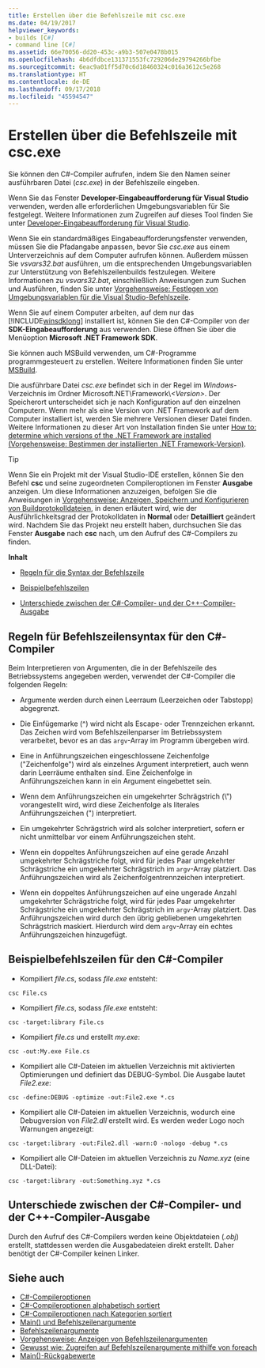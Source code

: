```yaml
---
title: Erstellen über die Befehlszeile mit csc.exe
ms.date: 04/19/2017
helpviewer_keywords:
- builds [C#]
- command line [C#]
ms.assetid: 66e70056-dd20-453c-a9b3-507e0478b015
ms.openlocfilehash: 4b6dfdbce131371553fc729206de29794266bfbe
ms.sourcegitcommit: 6eac9a01ff5d70c6d18460324c016a3612c5e268
ms.translationtype: HT
ms.contentlocale: de-DE
ms.lasthandoff: 09/17/2018
ms.locfileid: "45594547"
---
```

# <a name="command-line-build-with-cscexe"></a>Erstellen über die Befehlszeile mit csc.exe
Sie können den C#-Compiler aufrufen, indem Sie den Namen seiner ausführbaren Datei (*csc.exe*) in der Befehlszeile eingeben.

Wenn Sie das Fenster **Developer-Eingabeaufforderung für Visual Studio** verwenden, werden alle erforderlichen Umgebungsvariablen für Sie festgelegt. Weitere Informationen zum Zugreifen auf dieses Tool finden Sie unter [Developer-Eingabeaufforderung für Visual Studio](../../../framework/tools/developer-command-prompt-for-vs.md). 

Wenn Sie ein standardmäßiges Eingabeaufforderungsfenster verwenden, müssen Sie die Pfadangabe anpassen, bevor Sie *csc.exe* aus einem Unterverzeichnis auf dem Computer aufrufen können. Außerdem müssen Sie *vsvars32.bat* ausführen, um die entsprechenden Umgebungsvariablen zur Unterstützung von Befehlszeilenbuilds festzulegen. Weitere Informationen zu *vsvars32.bat*, einschließlich Anweisungen zum Suchen und Ausführen, finden Sie unter [Vorgehensweise: Festlegen von Umgebungsvariablen für die Visual Studio-Befehlszeile](../../../csharp/language-reference/compiler-options/how-to-set-environment-variables-for-the-visual-studio-command-line.md).

Wenn Sie auf einem Computer arbeiten, auf dem nur das [!INCLUDE[winsdklong](~/includes/winsdklong-md.md)] installiert ist, können Sie den C#-Compiler von der **SDK-Eingabeaufforderung** aus verwenden. Diese öffnen Sie über die Menüoption **Microsoft .NET Framework SDK**.

Sie können auch MSBuild verwenden, um C#-Programme programmgesteuert zu erstellen. Weitere Informationen finden Sie unter [MSBuild](/visualstudio/msbuild/msbuild).

Die ausführbare Datei *csc.exe* befindet sich in der Regel im *Windows*-Verzeichnis im Ordner Microsoft.NET\Framework\\*\<Version>*. Der Speicherort unterscheidet sich je nach Konfiguration auf den einzelnen Computern. Wenn mehr als eine Version von .NET Framework auf dem Computer installiert ist, werden Sie mehrere Versionen dieser Datei finden. Weitere Informationen zu dieser Art von Installation finden Sie unter [How to: determine which versions of the .NET Framework are installed (Vorgehensweise: Bestimmen der installierten .NET Framework-Version)](../../../framework/migration-guide/how-to-determine-which-versions-are-installed.md).

> [!TIP]
>  Wenn Sie ein Projekt mit der Visual Studio-IDE erstellen, können Sie den Befehl **csc** und seine zugeordneten Compileroptionen im Fenster **Ausgabe** anzeigen. Um diese Informationen anzuzeigen, befolgen Sie die Anweisungen in [Vorgehensweise: Anzeigen, Speichern und Konfigurieren von Buildprotokolldateien](/visualstudio/ide/how-to-view-save-and-configure-build-log-files#to-change-the-amount-of-information-included-in-the-build-log), in denen erläutert wird, wie der Ausführlichkeitsgrad der Protokolldaten in **Normal** oder **Detailliert** geändert wird. Nachdem Sie das Projekt neu erstellt haben, durchsuchen Sie das Fenster **Ausgabe** nach **csc** nach, um den Aufruf des C#-Compilers zu finden.

 **Inhalt**

- [Regeln für die Syntax der Befehlszeile](#-rules-for-command-line-syntax-for-the-c-compiler)

- [Beispielbefehlszeilen](#sample-command-lines-for-the-c-compiler)

- [Unterschiede zwischen der C#-Compiler- und der C++-Compiler-Ausgabe](#differences-between-c-compiler-and-c-compiler-output)

## <a name="rules-for-command-line-syntax-for-the-c-compiler"></a>Regeln für Befehlszeilensyntax für den C#-Compiler

Beim Interpretieren von Argumenten, die in der Befehlszeile des Betriebssystems angegeben werden, verwendet der C#-Compiler die folgenden Regeln:

- Argumente werden durch einen Leerraum (Leerzeichen oder Tabstopp) abgegrenzt.

- Die Einfügemarke (^) wird nicht als Escape- oder Trennzeichen erkannt. Das Zeichen wird vom Befehlszeilenparser im Betriebssystem verarbeitet, bevor es an das `argv`-Array im Programm übergeben wird.

- Eine in Anführungszeichen eingeschlossene Zeichenfolge ("Zeichenfolge") wird als einzelnes Argument interpretiert, auch wenn darin Leerräume enthalten sind. Eine Zeichenfolge in Anführungszeichen kann in ein Argument eingebettet sein.

- Wenn dem Anführungszeichen ein umgekehrter Schrägstrich (\\") vorangestellt wird, wird diese Zeichenfolge als literales Anführungszeichen (") interpretiert.

- Ein umgekehrter Schrägstrich wird als solcher interpretiert, sofern er nicht unmittelbar vor einem Anführungszeichen steht.

- Wenn ein doppeltes Anführungszeichen auf eine gerade Anzahl umgekehrter Schrägstriche folgt, wird für jedes Paar umgekehrter Schrägstriche ein umgekehrter Schrägstrich im `argv`-Array platziert. Das Anführungszeichen wird als Zeichenfolgentrennzeichen interpretiert.

- Wenn ein doppeltes Anführungszeichen auf eine ungerade Anzahl umgekehrter Schrägstriche folgt, wird für jedes Paar umgekehrter Schrägstriche ein umgekehrter Schrägstrich im `argv`-Array platziert. Das Anführungszeichen wird durch den übrig gebliebenen umgekehrten Schrägstrich maskiert. Hierdurch wird dem `argv`-Array ein echtes Anführungszeichen hinzugefügt.

## <a name="sample-command-lines-for-the-c-compiler"></a>Beispielbefehlszeilen für den C#-Compiler

- Kompiliert *file.cs*, sodass *file.exe* entsteht:

```console
csc File.cs 
```

- Kompiliert *file.cs*, sodass *file.exe* entsteht:

```console
csc -target:library File.cs
```

- Kompiliert *file.cs* und erstellt *my.exe*:

```console
csc -out:My.exe File.cs
```

- Kompiliert alle C#-Dateien im aktuellen Verzeichnis mit aktivierten Optimierungen und definiert das DEBUG-Symbol. Die Ausgabe lautet *File2.exe*:

```console
csc -define:DEBUG -optimize -out:File2.exe *.cs
```

- Kompiliert alle C#-Dateien im aktuellen Verzeichnis, wodurch eine Debugversion von *File2.dll* erstellt wird. Es werden weder Logo noch Warnungen angezeigt:

```console
csc -target:library -out:File2.dll -warn:0 -nologo -debug *.cs
```

- Kompiliert alle C#-Dateien im aktuellen Verzeichnis zu *Name.xyz* (eine DLL-Datei):

```console
csc -target:library -out:Something.xyz *.cs
```

## <a name="differences-between-c-compiler-and-c-compiler-output"></a>Unterschiede zwischen der C#-Compiler- und der C++-Compiler-Ausgabe
Durch den Aufruf des C#-Compilers werden keine Objektdateien (*.obj*) erstellt, stattdessen werden die Ausgabedateien direkt erstellt. Daher benötigt der C#-Compiler keinen Linker.

## <a name="see-also"></a>Siehe auch

- [C#-Compileroptionen](../../../csharp/language-reference/compiler-options/index.md)  
- [C#-Compileroptionen alphabetisch sortiert](../../../csharp/language-reference/compiler-options/listed-alphabetically.md)  
- [C#-Compileroptionen nach Kategorien sortiert](../../../csharp/language-reference/compiler-options/listed-by-category.md)  
- [Main() und Befehlszeilenargumente](../../../csharp/programming-guide/main-and-command-args/index.md)  
- [Befehlszeilenargumente](../../../csharp/programming-guide/main-and-command-args/command-line-arguments.md)  
- [Vorgehensweise: Anzeigen von Befehlszeilenargumenten](../../../csharp/programming-guide/main-and-command-args/how-to-display-command-line-arguments.md)  
- [Gewusst wie: Zugreifen auf Befehlszeilenargumente mithilfe von foreach](../../../csharp/programming-guide/main-and-command-args/how-to-access-command-line-arguments-using-foreach.md)  
- [Main()-Rückgabewerte](../../../csharp/programming-guide/main-and-command-args/main-return-values.md)
